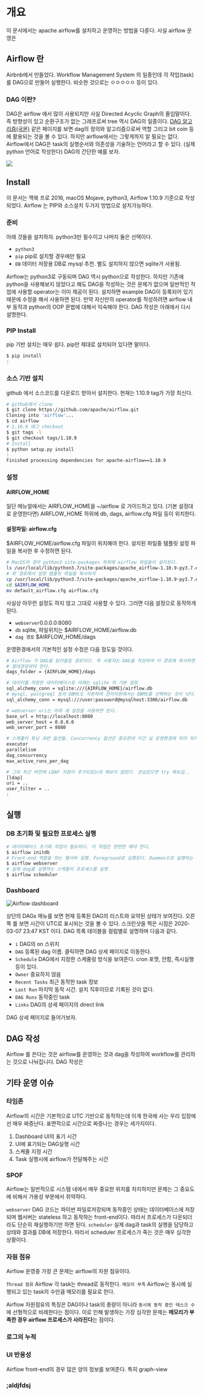 # 개요

이 문서에서는 apache airflow를 설치하고 운영하는 방법을 다룬다. 사실 airflow 운영은 

## Airflow 란

Airbnb에서 만들었다. Workflow Management System 의 일종인데 각 작업(task)를 DAG으로 만들어 실행한다. 비슷한 것으로는 ㅇㅇㅇㅇㅇ 등이 있다.

### DAG 이란?

DAG은 airflow 에서 많이 사용되지만 사실 Directed Acyclic Graph의 줄임말이다. 즉 방향성이 있고 순환구조가 없는 그래프로써 tree 역시 DAG의 일종이다. [DAG 알고리즘(국문)](https://steemit.com/dag/@cryptodreamers/dag-dag-directed-acyclic-graph) 같은 페이지를 보면 dag의 정의와 알고리즘으로써 역할 그리고 bit coin 등에 활용되는 것을 볼 수 있다. 하지만 airflow에서는 그렇게까지 알 필요는 없다. Airflow에서 DAG은 task의 실행순서와 의존성을 기술하는 언어라고 할 수 있다. (실제 python 언어로 작성한다) DAG의 간단한 예를 보자.

![](.resources/airflow/dag_example.png)


## Install

이 문서는 맥북 프로 2016, macOS Mojave, python3, Airflow 1.10.9 기준으로 작성되었다. Airflow 는 PIP와 소스설치 두가지 방법으로 설치가능하다.

### 준비

아래 것들을 설치하자. python3만 필수이고 나머지 둘은 선택이다.

- `python3`
- `pip` pip로 설치할 경우에만 필요
- `DB` 데이터 저장용 DB로 mysql 추천. 별도 설치하지 않으면 sqlite가 사용됨.

Airflow는 python3로 구동되며 DAG 역시 python으로 작성한다. 하지만 기존에 python을 사용해보지 않았다고 해도 DAG을 작성하는 것은 문제가 없으며 일반적인 작업에 사용할 operator는 이미 제공이 된다. 설치하면 example DAG이 등록되어 있기 때문에 수정을 해서 사용하면 된다. 만약 자신만의 operator를 작성하려면 airflow 내부 동작과 python의 OOP 문법에 대해서 익숙해야 한다. DAG 작성은 아래에서 다시 설명한다.

### PIP Install

pip 기반 설치는 매우 쉽다. pip만 제대로 설치되어 있다면 말이다.

```bash
$ pip install
:
```

### 소스 기반 설치

github 에서 소스코드를 다운로드 받아서 설치한다. 현재는 1.10.9 tag가 가장 최신다.

```bash
# github에서 clone
$ git clone https://github.com/apache/airflow.git
Cloning into 'airflow'...
$ cd airflow
# 1.10.9 태그 checkout
$ git tags -l
$ git checkout tags/1.10.9
# Install
$ python setup.py install
:
Finished processing dependencies for apache-airflow==1.10.9
```

### 설정

#### AIRFLOW_HOME

일단 메뉴얼에서는 AIRFLOW_HOME을 ~/airflow 로 가이드하고 있다. (기본 설정대로 운영한다면) AIRFLOW_HOME 하위에 db, dags, airflow.cfg 파일 등이 위치한다.

#### 설정파일: airflow.cfg

$AIRFLOW_HOME/airflow.cfg 파일이 위치해야 한다. 설치된 파일중 템플릿 설정 파일을 복사한 후 수정하면 된다.

```bash
# MacOS의 경우 python3 site-packages 하위에 airflow 파일들이 설치된다.
ls /usr/local/lib/python3.7/site-packages/apache_airflow-1.10.9-py3.7.egg
# 위 경로에서 설정 템플릿 파일을 복사하자
cp /usr/local/lib/python3.7/site-packages/apache_airflow-1.10.9-py3.7.egg/airflow/config_templates/default_airflow.cfg $AIRFLOW_HOME/
cd $AIRFLOW_HOME
mv default_airflow.cfg airflow.cfg
```

사실상 아무런 설정도 하지 않고 그대로 사용할 수 있다. 그러면 다음 설정으로 동작하게 된다.

- `webserver`0.0.0.0:8080
- `db` sqlite, 파일위치는 $AIRFLOW_HOME/airflow.db
- `dag 경로` $AIRFLOW_HOME/dags

운영환경에서의 기본적인 설정 수정은 다음 정도일 것이다.

```bash
# Airflow 가 DAG을 읽어들일 경로이다. 즉 사용자는 DAG을 작성하여 이 경로에 복사하면 되다.
# 절대경로여야 한다.
dags_folder = {AIRFLOW_HOME}/dags

# 데이터를 저장한 데이터베이스로 아래는 sqlite 의 기본 설정
sql_alchemy_conn = sqlite:///{AIRFLOW_HOME}/airflow.db
# mysql, postgreql 등의 DBMS도 지원하며 관리차원에서는 DBMS를 선택하는 것이 낫다. 아래는 mysql 예시
sql_alchemy_conn = mysql:///user:password@mysqlhost:3306/airflow.db

# webserver uri는 아래 세 설정을 사용하면 돈다.
base_url = http://localhost:8080
web_server_host = 0.0.0.0
web_server_port = 8080

# 스케줄러 튜닝 과련 옵션들. Concurrency 옵션은 중요한데 이건 실 운영환경에 따라 차이가 난다.
executor
parallelism
dag_concurrency
max_active_runs_per_dag

# 그외 최근 버전에 LDAP 지원이 추가되었는데 해보지 않았다. 관심있으면 try 해보길..
[ldap]
uri = ..
user_filter = ..
:

```

## 실행

### DB 초기화 및 필요한 프로세스 실행

```bash
# 데이터베이스 초기화 작업이 필요하다. 이 작업은 한번만 해야 한다.
$ airflow initdb
# Front-end 역할을 하는 웹서버 실행. Foreground로 실행된다. Daemon으로 실행하는 것은 각자 알아서.
$ airflow webserver
# 실제 dag을 실행하는 스케줄러 프로세스를 실행
$ airflow scheduler
```

### Dashboard

![Airflow dashboard](.resources/airflow/dashboard.png)

상단의 DAGs 메뉴를 보면 현재 등록된 DAG의 리스트와 요약된 상태가 보여진다. 오른쪽 를 보면 시간이 UTC로 표시되는 것을 볼 수 있다. 스크린샷을 찍은 시점은 2020-03-07 23:47 KST 이다. DAG 목록 테이블을 컬럼별로 설명하며 다음과 같다.

- `i` DAG의 on 스위치
- `DAG` 등록된 dag 이름. 클릭하면 DAG 상세 페이지로 이동한다.
- `Schedule` DAG에서 지정한 스케줄링 방식을 보여준다. cron 포맷, 안함, 즉시실행 등이 있다.
- `Owner` 중요하지 않음
- `Recent Tasks` 최근 동작한 task 정보
- `Last Run` 마지막 동작 시간. 설치 직후이므로 기록된 것이 없다.
- `DAG Runs` 동작중인 task
- `Links` DAG의 상세 페이지의 direct link

DAG 상세 페이지로 들어가보자.

## DAG 작성

Airflow 를 쓴다는 것은 airflow를 운영하는 것과 dag을 작성하여 workflow를 관리하는 것으로 나눠집니다. DAG 작성은 

## 기타 운영 이슈

### 타임존

Airflow의 시간은 기본적으로 UTC 기반으로 동작하는데 이게 한국에 사는 우리 입장에선 매우 짜증난다. 표면적으로 시간으로 짜증나는 경우는 세가지이다.

1. Dashboard UI의 표기 시간
2. UI에 표기되는 DAG실행 시간
3. 스케줄 지정 시간
4. Task 실행시에 airflow가 전달해주는 시간

### SPOF

Airflow는 일반적으로 시스템 내에서 매우 중요한 위치를 차지하지만 문제는 그 중요도에 비해서 가용성 부분에서 취약하다.

`webserver` DAG 코드는 파이썬 파일로저장되며 동작중인 상태는 데이터베이스에 저장되며 웹서버는 stateless 하고 동작하는 front-end이다. 따라서 프로세스가 다운되더라도 단순히 재실행하기만 하면 된다.
`scheduler` 실제 dag과 task의 실행을 담당하고 상태와 결과를 DB에 저장한다. 따라서 scheduler 프로세스가 죽는 것은 매우 심각한 상황이다.

### 자원 점유

Airflow 운영중 가장 큰 문제는 airflow의 자원 점유이다.

`Thread 점유` Airflow 각 task는 thread로 동작한다.
`메모리 부족` Airflow는 동시에 실행되고 있는 task의 수만큼 메모리를 필요로 한다.

Airflow 자원점유의 특징은 DAG이나 task의 총량이 아니라 `동시에 동작 중인 태스크 수`에 선형적으로 비례한다는 점이다. 이로 인해 발생하는 가장 심각한 문제는 **메모리가 부족한 경우 airflow 프로세스가 사라진다**는 점이다.

### 로그의 누적

### UI 반응성

Airflow front-end의 경우 많은 양의 정보를 보여준다. 특히 graph-view

### ;aldjfdsj
